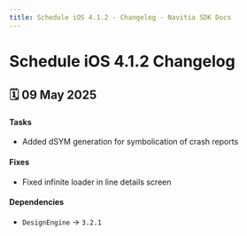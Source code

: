 ```yaml
---
title: Schedule iOS 4.1.2 - Changelog - Navitia SDK Docs
---
```


# Schedule iOS 4.1.2 Changelog

<h2>🗓 09 May 2025</h2>

####  Tasks
- Added dSYM generation for symbolication of crash reports

#### Fixes
- Fixed infinite loader in line details screen

#### Dependencies
- `DesignEngine` -> `3.2.1`
